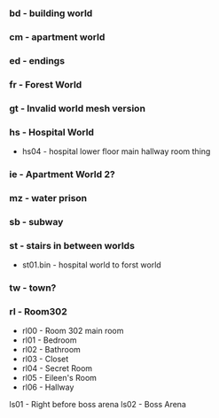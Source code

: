 ### bd - building world
### cm - apartment world
### ed - endings
### fr - Forest World
### gt - Invalid world mesh version
### hs - Hospital World
* hs04 - hospital lower floor main hallway room thing
### ie - Apartment World 2?
### mz - water prison
### sb - subway
### st - stairs in between worlds
* st01.bin - hospital world to forst world
### tw - town?



### rl - Room302
* rl00 - Room 302 main room
* rl01 - Bedroom
* rl02 - Bathroom
* rl03 - Closet
* rl04 - Secret Room
* rl05 - Eileen's Room
* rl06 - Hallway

ls01 - Right before boss arena
ls02 - Boss Arena

